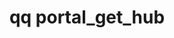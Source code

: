 ---
category: portal
command: portal_get_hub
optional_options:
- alternate:
  - --id
  help: Hub portal ID
  name: -i
  required: true
- alternate:
  - --json
  help: Pretty-print JSON
  name: -j
  required: false
permalink: /qq-cli-command-guide/portal/portal_get_hub.html
positional_options: []
sidebar: qq_cli_command_reference_sidebar
summary: This section explains how to use the <code>qq portal_get_hub</code> command.
synopsis: Get the configuration and state for the specified hub portal
title: qq portal_get_hub
usage: qq portal_get_hub [-h] -i ID [-j]
zendesk_source: qq CLI Command Guide

---